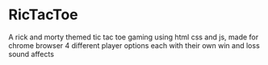 # RicTacToe
A rick and morty themed tic tac toe gaming using html css and js, made for chrome browser
4 different player options each with their own win and loss sound affects
